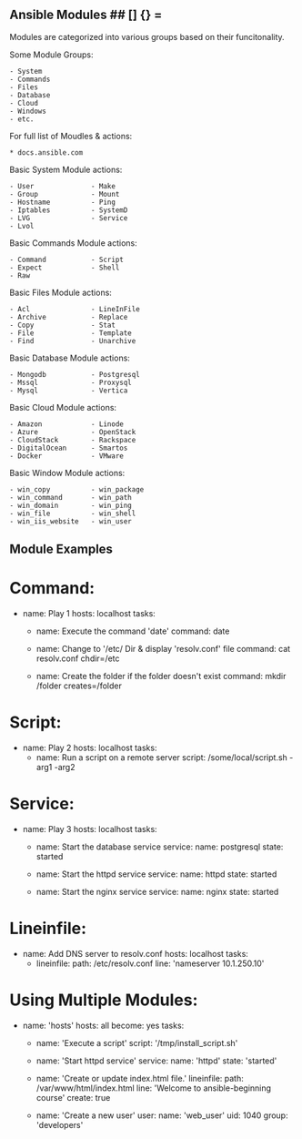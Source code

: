 
##  Ansible Modules  ##     [] {} =



Modules are categorized into various groups based on their funcitonality.

Some Module Groups:

    - System
    - Commands
    - Files
    - Database
    - Cloud
    - Windows
    - etc.


For full list of Moudles & actions:

    * docs.ansible.com        


Basic System Module actions:

    - User              - Make
    - Group             - Mount
    - Hostname          - Ping
    - Iptables          - SystemD
    - LVG               - Service
    - Lvol


Basic Commands Module actions:

    - Command           - Script
    - Expect            - Shell
    - Raw


Basic Files Module actions:

    - Acl               - LineInFile
    - Archive           - Replace
    - Copy              - Stat
    - File              - Template
    - Find              - Unarchive


Basic Database Module actions:

    - Mongodb           - Postgresql
    - Mssql             - Proxysql
    - Mysql             - Vertica


Basic Cloud Module actions:

    - Amazon            - Linode
    - Azure             - OpenStack
    - CloudStack        - Rackspace
    - DigitalOcean      - Smartos
    - Docker            - VMware


Basic Window Module actions:

    - win_copy          - win_package
    - win_command       - win_path
    - win_domain        - win_ping
    - win_file          - win_shell
    - win_iis_website   - win_user


##  Module Examples  ##

# Command:

- 
  name: Play 1
  hosts: localhost
  tasks:
    - name: Execute the command 'date'
      command: date

    - name: Change to '/etc/ Dir & display 'resolv.conf' file
      command: cat resolv.conf chdir=/etc

    - name: Create the folder if the folder doesn't exist
      command: mkdir /folder creates=/folder


# Script:

-
  name: Play 2
  hosts: localhost
  tasks:
    - name: Run a script on a remote server
      script: /some/local/script.sh -arg1 -arg2


# Service:

-
  name: Play 3
  hosts: localhost
  tasks:
    - name: Start the database service
      service: 
        name: postgresql
        state: started

    - name: Start the httpd service
      service:
        name: httpd
        state: started

    - name: Start the nginx service
      service:
        name: nginx
        state: started


# Lineinfile:

- 
  name: Add DNS server to resolv.conf
  hosts: localhost
  tasks:
    - lineinfile: 
        path: /etc/resolv.conf
        line: 'nameserver  10.1.250.10'


# Using Multiple Modules:

- name: 'hosts'
  hosts: all
  become: yes
  tasks:
    - name: 'Execute a script'
      script: '/tmp/install_script.sh'

    - name: 'Start httpd service'
      service:
        name: 'httpd'
        state: 'started'

    - name: 'Create or update index.html file.'
      lineinfile:
        path: /var/www/html/index.html
        line: 'Welcome to ansible-beginning course'
        create: true

    - name: 'Create a new user'
      user:
        name: 'web_user'
        uid: 1040
        group: 'developers'